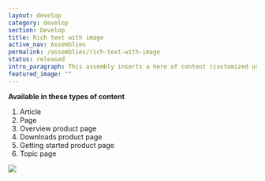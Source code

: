 ```yaml
---
layout: develop
category: develop
section: Develop
title: Rich text with image
active_nav: Assemblies
permalink: /assemblies/rich-text-with-image
status: released
intro_paragraph: This assembly inserts a hero of content (customized using a WYSIWYG) and an image that can be linked to an external URL. A background image or svg can be added. A title can also be added outside the WYSIWYG.
featured_image: ""
---
```

**Available in these types of content**

1. Article
2. Page
3. Overview product page
4. Downloads product page
5. Getting started product page
6. Topic page

![](/design-manual/assets/uploads/rich-text-with-image-example.png)
